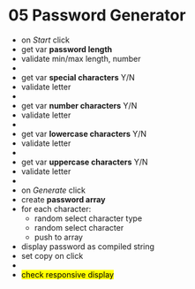 # 05 Password Generator

- on *Start* click
- get var **password length**
- validate min/max length, number
- 
- get var **special characters** Y/N
- validate letter
- 
- get var **number characters** Y/N
- validate letter
- 
- get var **lowercase characters** Y/N
- validate letter
- 
- get var **uppercase characters** Y/N
- validate letter
- 
- on *Generate* click
- create **password array**
- for each character:
    - random select character type
    - random select character
    - push to array
- display password as compiled string
- set copy on click
- 
- <mark>check responsive display</mark>